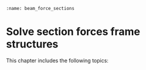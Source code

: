 ```{index} Section forces in frame structures
:name: beam_force_sections
```
# Solve section forces frame structures

This chapter includes the following topics:

```{tableofcontents}
```